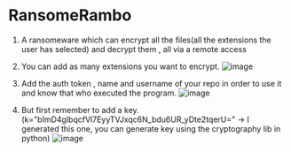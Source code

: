# RansomeRambo
1. A ransomeware which can encrypt all the files(all the extensions the user has selected) and decrypt them , all via a remote access

2. You can add as many extensions you want to encrypt.
   ![image](https://user-images.githubusercontent.com/42895491/111677168-f84ece80-8844-11eb-9f7d-f35169a4b3b7.png)

3. Add the auth token , name and username of your repo in order to use it and know that who executed the program.
   ![image](https://user-images.githubusercontent.com/42895491/111677092-e2410e00-8844-11eb-899a-c8dc82933074.png)
   
4. But first remember to add a key.(k="bImD4glbqcfVl7EyyTVJxqc6N_bdu6UR_yDte2tqerU=" -> I generated this one, you can generate key using the cryptography lib in python)
   ![image](https://user-images.githubusercontent.com/42895491/111678524-65af2f00-8846-11eb-8788-34d0bf7ac2b8.png)
    
    
